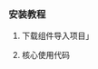 ### 安装教程

1.  下载组件导入项目」
2.  核心使用代码
				<template>
					<view class="container">
						<cu-custom bgColor="bg-blue" :isBack="true">
							<block slot="backText"></block>
							<block slot="content">系统设置</block>
						</cu-custom>

						<view class="bg-top bg-blue">
							 
				 
				 
							<!-- 车主信息 -->
							<view class="center-box shadow">
								<view class="cu-list menu">
									<view class="cu-bar bg-white margin-top-xs u-border-bottom">
										<view class="action sub-title">
											<text class="text-xl text-bold text-blue text-shadow">个人信息</text>
											<text class="text-ABC text-blue">Personal</text>
										</view>
									</view>
									<view class="cu-item" style="padding: 0;">
										<view class="content">
											<text class="cuIcon-myfill text-blue"></text>
											<text class="text-lg">头像</text>
										</view>
										<view class="action">
											<text class="text-grey text-sm">{{user.nick_name}}</text>
										</view>
									</view>
									<view class="cu-item" style="padding: 0;">
										<view class="content">
											<text class="cuIcon-myfill text-blue"></text>
											<text class="text-lg">ID</text>
										</view>
										<view class="action">
											<text class="text-grey text-sm">{{user.id}}</text>
										</view>
									</view>
									<view class="cu-item" style="padding: 0;">
										<view class="content">
											<text class="cuIcon-myfill text-blue"></text>
											<text class="text-lg">昵称</text>
										</view>
										<view class="action">
											<text class="text-grey text-sm">{{user.nick_name}}</text>
										</view>
									</view>

									<view class="cu-item" style="padding: 0;">
										<view class='content'>
											<text class="cuIcon-mobilefill text-blue"></text>
											<text class='text-lg'>联系方式</text>
										</view>
										<view class="action">
											<view class="cu-tag round bg-blue light" v-if="user.mobile">
												{{user.mobile}}
											</view>
											<view class="cu-tag round bg-blue light" v-else @click="getUserInfo">
												点击获取授权
											</view>
										</view>
									</view>

								</view>
							</view>

					 
							
						</view>
						<wk-wxlogin :zheshow='zheshow' />
					</view>
				</template>

				<script>
					import request from '@/common/request.js';
					import wkWxlogin from '@/components/wk-wxlogin/wk-wxlogin.vue';
					export default {
						components:{
							wkWxlogin
						},
						data() {
							return {
								user: {},
								zheshow:false, // 控制弹窗显示隐藏
							}
						},
						onShow() {
							
						},
						onLoad() {
							
						},
						mounted() {
							 this.getUser()
						},
						onReachBottom() {

						},
						onShareAppMessage() {
							return {
								title: '分享'
							}
						},
						methods: {
							login_zheshow(){
								this.zheshow = !this.zheshow
							},
							loset(Logon_Credentials){
								let that = this
								let opts = {
									url: 'api/User/avatar',
									method: 'post', 
								};
								let param = Logon_Credentials 
								request.httpTokenRequest(opts,param).then(res => { 
									if (res.statusCode == 200) {
										that.user = res.data.body; 
									}  
								});
								console.log(Logon_Credentials,'登录信息')
							},
							getUserInfo() {  
								this.zheshow = true;
							} ,
							getUser(){
								let that = this
								let opts = {
									url: 'api/User/info',
									method: 'get', 
								};
								let param = {} 
								request.httpTokenRequest(opts,param).then(res => { 
									if (res.statusCode == 200) {
										that.user = res.data.body; 
									}  
								});
							}, 
						}
					}
				</script>
				<style lang="scss" scoped>
					.container {
						width: 750rpx;
						color: #333333;

						.bg-top {
							margin-top: -1rpx;
							width: 750rpx;
							height: 220rpx;
							padding-top: 50rpx;
							border-radius: 0 0 20% 20%;

							.top-box {
								width: 700rpx;
								background-color: #FFFFFF;
								margin: 0 auto;
								border-radius: 20rpx;
								padding: 20rpx 30rpx 0rpx;
								position: relative;

								.qh-pic {
									position: absolute;
									right: 64rpx;
									top: -50rpx;
									border-radius: 12rpx;
								}

								.qh-title {
									width: 100%;
									height: 60rpx;
									line-height: 65rpx;
									padding-right: 190rpx;
								}

								.bxBox {
									position: relative;
									display: flex;
									/* padding: 0 30rpx; */
									min-height: 100rpx;
									/* background-color: #ffffff; */
									/* justify-content: space-between; */
									align-items: center;
									font-size: 30rpx;
									line-height: 1.6em;
									flex: 1;

									.bxImg {
										display: inline-block;
										margin-right: 10rpx;
										width: 1.6em;
										text-align: center;
									}
								}

							}
						}

						.center-box {
							color: #333333;
							width: 700rpx;
							background-color: #FFFFFF;
							margin: 0 auto;
							border-radius: 20rpx;
							padding: 0rpx 30rpx 0rpx;
							position: relative;
							margin-top: 20rpx;
						}
					}
				</style>

3.  将对应的函数和变量添加上
4.  项目index.vue有现成的示例，可进行修改
5.  一定要在web中设置地图参数
 
 